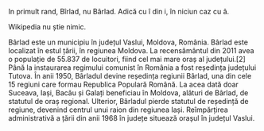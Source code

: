 In primult rand, Bîrlad, nu Bârlad. Adică cu î din i, în niciun caz cu â.

Wikipedia nu știe nimic.

Bârlad este un municipiu în județul Vaslui, Moldova, România. Bârlad este localizat în estul țării, în regiunea Moldova. 
La recensământul din 2011 avea o populație de 55.837 de locuitori, fiind cel mai mare oraș al județului.[2] Până 
la instaurarea regimului comunist în România a fost reședința județului Tutova. În anii 1950, Bârladul devine reședința 
regiunii Bârlad, una din cele 15 regiuni care formau Republica Populară Română. La acea dată doar Suceava, Iași, Bacău
și Galați beneficiau în Moldova, alături de Bârlad, de statutul de oraș regional. Ulterior, Bârladul pierde statutul 
de reședință de regiune, devenind centrul unui raion din regiunea Iași. Reîmpărțirea administrativă a țării din anii
1968 în județe situează orașul în județul Vaslui.
